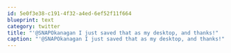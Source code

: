 ```yaml
---
id: 5e0f3e38-c191-4f32-a4ed-6ef52f11f664
blueprint: text
category: twitter
title: "'@SNAPOkanagan I just saved that as my desktop, and thanks!"
caption: "'@SNAPOkanagan I just saved that as my desktop, and thanks!"
---
```

